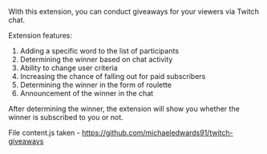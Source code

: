 With this extension, you can conduct giveaways for your viewers via Twitch chat.

Extension features:
1. Adding a specific word to the list of participants
2. Determining the winner based on chat activity
3. Ability to change user criteria
4. Increasing the chance of falling out for paid subscribers
5. Determining the winner in the form of roulette
6. Announcement of the winner in the chat

After determining the winner, the extension will show you whether the winner is subscribed to you or not.


File content.js taken - https://github.com/michaeledwards91/twitch-giveaways
